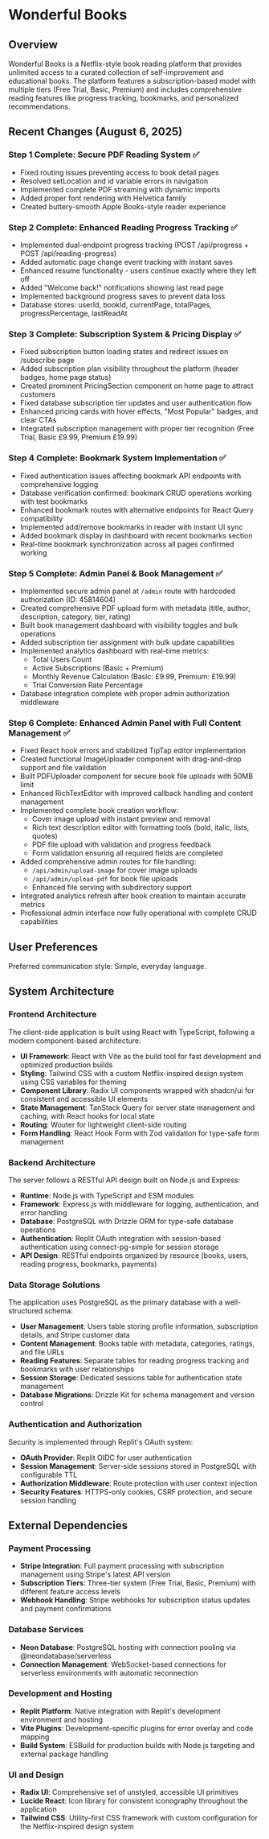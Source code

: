 # Wonderful Books

## Overview

Wonderful Books is a Netflix-style book reading platform that provides unlimited access to a curated collection of self-improvement and educational books. The platform features a subscription-based model with multiple tiers (Free Trial, Basic, Premium) and includes comprehensive reading features like progress tracking, bookmarks, and personalized recommendations.

## Recent Changes (August 6, 2025)

### Step 1 Complete: Secure PDF Reading System ✅
- Fixed routing issues preventing access to book detail pages
- Resolved setLocation and id variable errors in navigation
- Implemented complete PDF streaming with dynamic imports
- Added proper font rendering with Helvetica family
- Created buttery-smooth Apple Books-style reader experience

### Step 2 Complete: Enhanced Reading Progress Tracking ✅
- Implemented dual-endpoint progress tracking (POST /api/progress + POST /api/reading-progress)
- Added automatic page change event tracking with instant saves
- Enhanced resume functionality - users continue exactly where they left off
- Added "Welcome back!" notifications showing last read page
- Implemented background progress saves to prevent data loss
- Database stores: userId, bookId, currentPage, totalPages, progressPercentage, lastReadAt

### Step 3 Complete: Subscription System & Pricing Display ✅
- Fixed subscription button loading states and redirect issues on /subscribe page
- Added subscription plan visibility throughout the platform (header badges, home page status)
- Created prominent PricingSection component on home page to attract customers
- Fixed database subscription tier updates and user authentication flow
- Enhanced pricing cards with hover effects, "Most Popular" badges, and clear CTAs
- Integrated subscription management with proper tier recognition (Free Trial, Basic £9.99, Premium £19.99)

### Step 4 Complete: Bookmark System Implementation ✅
- Fixed authentication issues affecting bookmark API endpoints with comprehensive logging
- Database verification confirmed: bookmark CRUD operations working with test bookmarks
- Enhanced bookmark routes with alternative endpoints for React Query compatibility
- Implemented add/remove bookmarks in reader with instant UI sync
- Added bookmark display in dashboard with recent bookmarks section
- Real-time bookmark synchronization across all pages confirmed working

### Step 5 Complete: Admin Panel & Book Management ✅
- Implemented secure admin panel at `/admin` route with hardcoded authorization (ID: 45814604)
- Created comprehensive PDF upload form with metadata (title, author, description, category, tier, rating)
- Built book management dashboard with visibility toggles and bulk operations
- Added subscription tier assignment with bulk update capabilities
- Implemented analytics dashboard with real-time metrics:
  * Total Users Count
  * Active Subscriptions (Basic + Premium)
  * Monthly Revenue Calculation (Basic: £9.99, Premium: £19.99)
  * Trial Conversion Rate Percentage
- Database integration complete with proper admin authorization middleware

### Step 6 Complete: Enhanced Admin Panel with Full Content Management ✅
- Fixed React hook errors and stabilized TipTap editor implementation
- Created functional ImageUploader component with drag-and-drop support and file validation
- Built PDFUploader component for secure book file uploads with 50MB limit
- Enhanced RichTextEditor with improved callback handling and content management
- Implemented complete book creation workflow:
  * Cover image upload with instant preview and removal
  * Rich text description editor with formatting tools (bold, italic, lists, quotes)
  * PDF file upload with validation and progress feedback
  * Form validation ensuring all required fields are completed
- Added comprehensive admin routes for file handling:
  * `/api/admin/upload-image` for cover image uploads
  * `/api/admin/upload-pdf` for book file uploads
  * Enhanced file serving with subdirectory support
- Integrated analytics refresh after book creation to maintain accurate metrics
- Professional admin interface now fully operational with complete CRUD capabilities

## User Preferences

Preferred communication style: Simple, everyday language.

## System Architecture

### Frontend Architecture
The client-side application is built using React with TypeScript, following a modern component-based architecture:

- **UI Framework**: React with Vite as the build tool for fast development and optimized production builds
- **Styling**: Tailwind CSS with a custom Netflix-inspired design system using CSS variables for theming
- **Component Library**: Radix UI components wrapped with shadcn/ui for consistent and accessible UI elements
- **State Management**: TanStack Query for server state management and caching, with React hooks for local state
- **Routing**: Wouter for lightweight client-side routing
- **Form Handling**: React Hook Form with Zod validation for type-safe form management

### Backend Architecture
The server follows a RESTful API design built on Node.js and Express:

- **Runtime**: Node.js with TypeScript and ESM modules
- **Framework**: Express.js with middleware for logging, authentication, and error handling
- **Database**: PostgreSQL with Drizzle ORM for type-safe database operations
- **Authentication**: Replit OAuth integration with session-based authentication using connect-pg-simple for session storage
- **API Design**: RESTful endpoints organized by resource (books, users, reading progress, bookmarks, payments)

### Data Storage Solutions
The application uses PostgreSQL as the primary database with a well-structured schema:

- **User Management**: Users table storing profile information, subscription details, and Stripe customer data
- **Content Management**: Books table with metadata, categories, ratings, and file URLs
- **Reading Features**: Separate tables for reading progress tracking and bookmarks with user relationships
- **Session Storage**: Dedicated sessions table for authentication state management
- **Database Migrations**: Drizzle Kit for schema management and version control

### Authentication and Authorization
Security is implemented through Replit's OAuth system:

- **OAuth Provider**: Replit OIDC for user authentication
- **Session Management**: Server-side sessions stored in PostgreSQL with configurable TTL
- **Authorization Middleware**: Route protection with user context injection
- **Security Features**: HTTPS-only cookies, CSRF protection, and secure session handling

## External Dependencies

### Payment Processing
- **Stripe Integration**: Full payment processing with subscription management using Stripe's latest API version
- **Subscription Tiers**: Three-tier system (Free Trial, Basic, Premium) with different feature access levels
- **Webhook Handling**: Stripe webhooks for subscription status updates and payment confirmations

### Database Services
- **Neon Database**: PostgreSQL hosting with connection pooling via @neondatabase/serverless
- **Connection Management**: WebSocket-based connections for serverless environments with automatic reconnection

### Development and Hosting
- **Replit Platform**: Native integration with Replit's development environment and hosting
- **Vite Plugins**: Development-specific plugins for error overlay and code mapping
- **Build System**: ESBuild for production builds with Node.js targeting and external package handling

### UI and Design
- **Radix UI**: Comprehensive set of unstyled, accessible UI primitives
- **Lucide React**: Icon library for consistent iconography throughout the application
- **Tailwind CSS**: Utility-first CSS framework with custom configuration for the Netflix-inspired design system